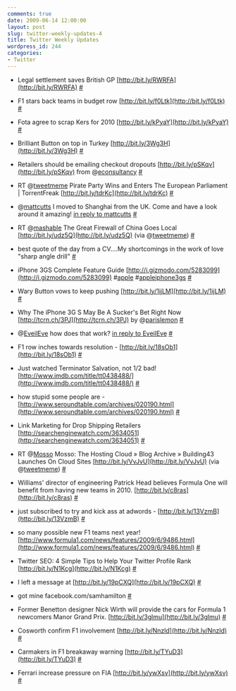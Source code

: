 ```yaml
---
comments: true
date: 2009-06-14 12:00:00
layout: post
slug: twitter-weekly-updates-4
title: Twitter Weekly Updates
wordpress_id: 244
categories:
- Twitter
---
```



	
  * Legal settlement saves British GP [http://bit.ly/RWRFA](http://bit.ly/RWRFA) [#](http://twitter.com/porkiey/statuses/2071927006)

	
  * F1 stars back teams in budget row [http://bit.ly/f0Ltk](http://bit.ly/f0Ltk) [#](http://twitter.com/porkiey/statuses/2071932272)

	
  * Fota agree to scrap Kers for 2010 [http://bit.ly/kPyaY](http://bit.ly/kPyaY) [#](http://twitter.com/porkiey/statuses/2071935590)

	
  * Brilliant Button on top in Turkey [http://bit.ly/3Wg3H](http://bit.ly/3Wg3H) [#](http://twitter.com/porkiey/statuses/2071941988)

	
  * Retailers should be emailing checkout dropouts [http://bit.ly/pSKqv](http://bit.ly/pSKqv) from @[econsultancy](http://twitter.com/econsultancy) [#](http://twitter.com/porkiey/statuses/2072044462)

	
  * RT @[tweetmeme](http://twitter.com/tweetmeme) Pirate Party Wins and Enters The European Parliament | TorrentFreak [http://bit.ly/tdrKc](http://bit.ly/tdrKc) [#](http://twitter.com/porkiey/statuses/2073172036)

	
  * @[mattcutts](http://twitter.com/mattcutts) I moved to Shanghai from the UK. Come and have a look around it amazing! [in reply to mattcutts](http://twitter.com/mattcutts/statuses/2073404649) [#](http://twitter.com/porkiey/statuses/2073648773)

	
  * RT @[mashable](http://twitter.com/mashable) The Great Firewall of China Goes Local [http://bit.ly/udz5Q](http://bit.ly/udz5Q) (via @[tweetmeme](http://twitter.com/tweetmeme)) [#](http://twitter.com/porkiey/statuses/2074975488)

	
  * best quote of the day from a CV....My shortcomings in the work of love "sharp angle drill" [#](http://twitter.com/porkiey/statuses/2074998567)

	
  * iPhone 3GS Complete Feature Guide [http://i.gizmodo.com/5283099](http://i.gizmodo.com/5283099) #[apple](http://search.twitter.com/search?q=%23apple) #[appleiphone3gs](http://search.twitter.com/search?q=%23appleiphone3gs) [#](http://twitter.com/porkiey/statuses/2083582941)

	
  * Wary Button vows to keep pushing [http://bit.ly/1ijLM](http://bit.ly/1ijLM) [#](http://twitter.com/porkiey/statuses/2084660588)

	
  * Why The iPhone 3G S May Be A Sucker's Bet Right Now [http://tcrn.ch/3PJ](http://tcrn.ch/3PJ) by @[parislemon](http://twitter.com/parislemon) [#](http://twitter.com/porkiey/statuses/2084824380)

	
  * @[EveilEve](http://twitter.com/EveilEve) how does that work? [in reply to EveilEve](http://twitter.com/EveilEve/statuses/2086592386) [#](http://twitter.com/porkiey/statuses/2086874032)

	
  * F1 row inches towards resolution - [http://bit.ly/18sOb1](http://bit.ly/18sOb1) [#](http://twitter.com/porkiey/statuses/2097575750)

	
  * Just watched Terminator Salvation, not 1/2 bad! [http://www.imdb.com/title/tt0438488/](http://www.imdb.com/title/tt0438488/) [#](http://twitter.com/porkiey/statuses/2103984782)

	
  * how stupid some people are - [http://www.seroundtable.com/archives/020190.html](http://www.seroundtable.com/archives/020190.html) [#](http://twitter.com/porkiey/statuses/2112489396)

	
  * Link Marketing for Drop Shipping Retailers [http://searchenginewatch.com/3634051](http://searchenginewatch.com/3634051) [#](http://twitter.com/porkiey/statuses/2116854474)

	
  * RT @[Mosso](http://twitter.com/Mosso) Mosso: The Hosting Cloud » Blog Archive » Building43 Launches On Cloud Sites [http://bit.ly/VvJvU](http://bit.ly/VvJvU) (via @[tweetmeme](http://twitter.com/tweetmeme)) [#](http://twitter.com/porkiey/statuses/2128038961)

	
  * Williams' director of engineering Patrick Head believes Formula One will benefit from having new teams in 2010. [http://bit.ly/c8ras](http://bit.ly/c8ras) [#](http://twitter.com/porkiey/statuses/2128253263)

	
  * just subscribed to try and kick ass at adwords - [http://bit.ly/13VzmB](http://bit.ly/13VzmB) [#](http://twitter.com/porkiey/statuses/2129255189)

	
  * so many possible new F1 teams next year! [http://www.formula1.com/news/features/2009/6/9486.html](http://www.formula1.com/news/features/2009/6/9486.html) [#](http://twitter.com/porkiey/statuses/2129263804)

	
  * Twitter SEO: 4 Simple Tips to Help Your Twitter Profile Rank [http://bit.ly/N1Kcg](http://bit.ly/N1Kcg) [#](http://twitter.com/porkiey/statuses/2129532637)

	
  * I left a message at [http://bit.ly/19pCXQ](http://bit.ly/19pCXQ) [#](http://twitter.com/porkiey/statuses/2129709861)

	
  * got mine facebook.com/samhamilton [#](http://twitter.com/porkiey/statuses/2150040302)

	
  * Former Benetton designer Nick Wirth will provide the cars for Formula 1 newcomers Manor Grand Prix. [http://bit.ly/3glmu](http://bit.ly/3glmu) [#](http://twitter.com/porkiey/statuses/2161674602)

	
  * Cosworth confirm F1 involvement [http://bit.ly/Nnzld](http://bit.ly/Nnzld) [#](http://twitter.com/porkiey/statuses/2161677490)

	
  * Carmakers in F1 breakaway warning [http://bit.ly/TYuD3](http://bit.ly/TYuD3) [#](http://twitter.com/porkiey/statuses/2161680118)

	
  * Ferrari increase pressure on FIA [http://bit.ly/ywXsv](http://bit.ly/ywXsv) [#](http://twitter.com/porkiey/statuses/2161683880)



